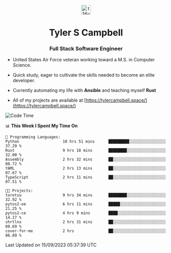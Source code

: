 <p align="center">
<a href="https://www.linkedin.com/in/t36campbell" target="blank"><img align="center" src="https://ik.imagekit.io/t36campbell/Portfolio/linkedin.png.original_m8bbGgPh6.png" alt="t36campbell" height="30" width="30" /></a>
</p>
<h1 align="center">Tyler S Campbell</h1>
<h3 align="center">Full Stack Software Engineer</h3>

* United States Air Force veteran working toward a M.S. in Computer Science.

* Quick study, eager to cultivate the skills needed to become an elite developer.

* Currently automating my life with **Ansible** and teaching myself **Rust**

* All of my projects are available at [https://tylercampbell.space/](https://tylercampbell.space/)

<!--START_SECTION:waka-->
![Code Time](http://img.shields.io/badge/Code%20Time-2%2C815%20hrs%2037%20mins-blue)

📊 **This Week I Spent My Time On** 

```text
💬 Programming Languages: 
Python                   10 hrs 51 mins      █████████░░░░░░░░░░░░░░░░   37.29 % 
Rust                     9 hrs 18 mins       ████████░░░░░░░░░░░░░░░░░   32.00 % 
Assembly                 2 hrs 32 mins       ██░░░░░░░░░░░░░░░░░░░░░░░   08.72 % 
YAML                     2 hrs 13 mins       ██░░░░░░░░░░░░░░░░░░░░░░░   07.67 % 
TypeScript               2 hrs 11 mins       ██░░░░░░░░░░░░░░░░░░░░░░░   07.51 % 

🐱‍💻 Projects: 
toretsu                  9 hrs 34 mins       ████████░░░░░░░░░░░░░░░░░   32.92 % 
pytos2-ee                6 hrs 11 mins       █████░░░░░░░░░░░░░░░░░░░░   21.25 % 
pytos2-ce                4 hrs 9 mins        ████░░░░░░░░░░░░░░░░░░░░░   14.27 % 
shrtlnx                  2 hrs 31 mins       ██░░░░░░░░░░░░░░░░░░░░░░░   08.69 % 
cover-for-me             2 hrs               ██░░░░░░░░░░░░░░░░░░░░░░░   06.89 % 
```


 Last Updated on 15/09/2023 05:37:39 UTC
<!--END_SECTION:waka-->
